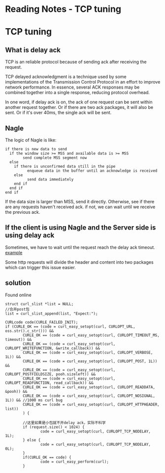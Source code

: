 # Reading Notes - TCP tuning


# TCP tuning

## What is delay ack

TCP is an reliable protocol because of sending ack after receiving the request.

TCP delayed acknowledgment is a technique used by some implementations of the Transmission Control Protocol in an effort to improve network performance. In essence, several ACK responses may be combined together into a single response, reducing protocol overhead.

In one word, if delay ack is on, the ack of one request can be sent within another request together. Or if there are two ack packages, it will also be sent. Or if it's over 40ms, the single ack will be sent.

## Nagle

The logic of Nagle is like:

```
if there is new data to send
  if the window size >= MSS and available data is >= MSS
        send complete MSS segment now
  else
    if there is unconfirmed data still in the pipe
          enqueue data in the buffer until an acknowledge is received
    else
          send data immediately
    end if
  end if
end if

```

If the data size is larger than MSS, send it directly.
Otherwise, see if there are any requests haven't received ack. if not, we can wait until we receive the previous ack.

## If the client is using Nagle and the Server side is using delay ack

Sometimes, we have to wait until the request reach the delay ack timeout. [example](http://www.stuartcheshire.org/papers/nagledelayedack/)

Some http requests will divide the header and content into two packages which can trigger this issue easier. 

## solution

Found online

```
struct curl_slist *list = NULL;
//合并post包
list = curl_slist_append(list, "Expect:");  

CURLcode code(CURLE_FAILED_INIT);
if (CURLE_OK == (code = curl_easy_setopt(curl, CURLOPT_URL, oss.str().c_str())) &&
        CURLE_OK == (code = curl_easy_setopt(curl, CURLOPT_TIMEOUT_MS, timeout)) &&
        CURLE_OK == (code = curl_easy_setopt(curl, CURLOPT_WRITEFUNCTION, &write_callback)) &&
        CURLE_OK == (code = curl_easy_setopt(curl, CURLOPT_VERBOSE, 1L)) &&
        CURLE_OK == (code = curl_easy_setopt(curl, CURLOPT_POST, 1L)) &&
        CURLE_OK == (code = curl_easy_setopt(curl, CURLOPT_POSTFIELDSIZE, pooh.sizeleft)) &&
        CURLE_OK == (code = curl_easy_setopt(curl, CURLOPT_READFUNCTION, read_callback)) &&
        CURLE_OK == (code = curl_easy_setopt(curl, CURLOPT_READDATA, &pooh)) &&                
        CURLE_OK == (code = curl_easy_setopt(curl, CURLOPT_NOSIGNAL, 1L)) && //1000 ms curl bug
        CURLE_OK == (code = curl_easy_setopt(curl, CURLOPT_HTTPHEADER, list))                
        ) {

        //这里如果是小包就不开delay ack，实际不科学
        if (request.size() < 1024) {
                code = curl_easy_setopt(curl, CURLOPT_TCP_NODELAY, 1L);
        } else {
                code = curl_easy_setopt(curl, CURLOPT_TCP_NODELAY, 0L);
        }
        if(CURLE_OK == code) {
                code = curl_easy_perform(curl);
        }
```
